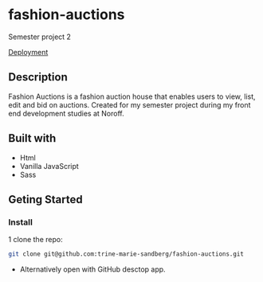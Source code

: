 # fashion-auctions
Semester project 2

[Deployment](https://trine-marie-sandberg.github.io/fashion-auctions/product-details/?id=0e738a56-5861-4975-a220-0331dad6b24f)

## Description
Fashion Auctions is a fashion auction house that enables users to view, list, edit and bid on auctions. Created for my semester project during my front end development studies at Noroff.

## Built with
- Html
- Vanilla JavaScript
- Sass

## Geting Started

### Install

1 clone the repo:

```bash
git clone git@github.com:trine-marie-sandberg/fashion-auctions.git
```
- Alternatively open with GitHub desctop app.
